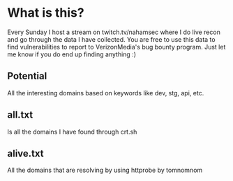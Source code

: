 # What is this?

Every Sunday I host a stream on twitch.tv/nahamsec where I do live recon and go through the data I have collected. You are free to use this data to find vulnerabilities to report to VerizonMedia's bug bounty program. Just let me know if you do end up finding anything :)

## Potential 

All the interesting domains based on keywords like dev, stg, api, etc. 

## all.txt 

Is all the domains I have found through crt.sh

## alive.txt 

All the domains that are resolving by using httprobe by tomnomnom


